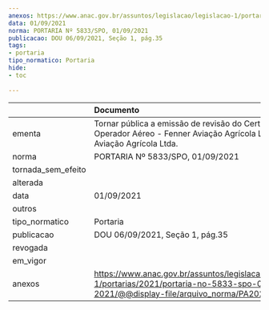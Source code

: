 ```yaml
---
anexos: https://www.anac.gov.br/assuntos/legislacao/legislacao-1/portarias/2021/portaria-no-5833-spo-01-09-2021/@@display-file/arquivo_norma/PA2021-5833.pdf
data: 01/09/2021
norma: PORTARIA Nº 5833/SPO, 01/09/2021
publicacao: DOU 06/09/2021, Seção 1, pág.35
tags:
- portaria
tipo_normatico: Portaria
hide: 
- toc 
 
---
```


|                    | Documento                                                                                                                                            |
|:-------------------|:-----------------------------------------------------------------------------------------------------------------------------------------------------|
| ementa             | Tornar pública a emissão de revisão do Certificado de Operador Aéreo - Fenner Aviação Agrícola Ltda, para TR Aviação Agrícola Ltda.                  |
| norma              | PORTARIA Nº 5833/SPO, 01/09/2021                                                                                                                     |
| tornada_sem_efeito |                                                                                                                                                      |
| alterada           |                                                                                                                                                      |
| data               | 01/09/2021                                                                                                                                           |
| outros             |                                                                                                                                                      |
| tipo_normatico     | Portaria                                                                                                                                             |
| publicacao         | DOU 06/09/2021, Seção 1, pág.35                                                                                                                      |
| revogada           |                                                                                                                                                      |
| em_vigor           |                                                                                                                                                      |
| anexos             | https://www.anac.gov.br/assuntos/legislacao/legislacao-1/portarias/2021/portaria-no-5833-spo-01-09-2021/@@display-file/arquivo_norma/PA2021-5833.pdf |